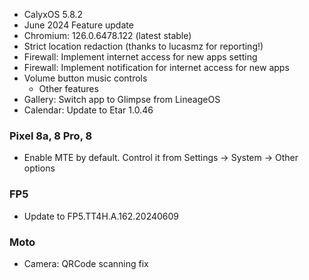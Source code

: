* CalyxOS 5.8.2
* June 2024 Feature update
* Chromium: 126.0.6478.122 (latest stable)
* Strict location redaction (thanks to lucasmz for reporting!)
* Firewall: Implement internet access for new apps setting
* Firewall: Implement notification for internet access for new apps
* Volume button music controls
  * Other features
* Gallery: Switch app to Glimpse from LineageOS
* Calendar: Update to Etar 1.0.46

### Pixel 8a, 8 Pro, 8
* Enable MTE by default. Control it from Settings -> System -> Other options

### FP5
* Update to FP5.TT4H.A.162.20240609

### Moto
* Camera: QRCode scanning fix
